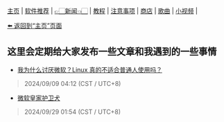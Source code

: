 [主页](./) | [软件推荐](./software) | [👉🏻新闻👈🏻](./news) | [教程](./tutorial) |
[注意事项](./notes) | [商店](./shop) | [歌曲](./songs) | [小视频](./videos) |

[⬅️ 返回到“主页”页面](./)

## 这里会定期给大家发布一些文章和我遇到的一些事情

- [我为什么讨厌微软？Linux 真的不适合普通人使用吗？](news/i_hate_microsoft)
> 2024/09/09 04:12 (CST / UTC+8)

- [微软皇家护卫犬](./news-microsoft_royal_guard_dogs)
> 2024/09/29 01:54 (CST / UTC+8)
